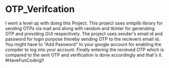 # OTP_Verifcation
I went a level up with doing this Project.
This project uses smtplib library for sending OTPs via mail and along with random and tkinter for generating OTP and providing GUI respectively.
The project uses sender's email id and password for login purpose thereby sending OTP to the recievers email id.
You might have to "Add Password" to your google account for enabling the compiler to log into your account.
Finally entering the recieved OTP which is compared to the sent OTP and verification is done accordingly and that's it.
#HaveFunCoding!!
